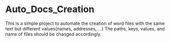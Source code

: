 # Auto_Docs_Creation

This is a simple project to automate the creation of word files with the same text but different values(names, addresses, ...) The paths, keys, values, and name of files should be changed accordingly. 
